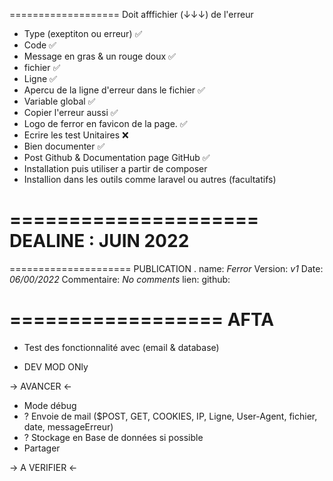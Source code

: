 ===================
Doit afffichier (↓↓↓) de l'erreur

- Type (exeptiton ou erreur) ✅
- Code ✅
- Message en gras & un rouge doux ✅
- fichier ✅
- Ligne ✅
- Apercu de la ligne d'erreur dans le fichier ✅
- Variable global ✅
- Copier l'erreur aussi ✅
- Logo de ferror en favicon de la page. ✅
- Ecrire les test Unitaires ❌
- Bien documenter ✅
- Post Github & Documentation page GitHub ✅
- Installation puis utiliser a partir de composer
- Installion dans les outils comme laravel ou autres (facultatifs)

=====================
DEALINE : JUIN 2022
=====================

=====================
PUBLICATION
.
name: _Ferror_
Version: _v1_
Date: _06/00/2022_
Commentaire: _No comments_
lien:
github:

==================
AFTA
==================

- Test des fonctionnalité avec (email & database)

- DEV MOD ONly

-> AVANCER <-

- Mode débug
- ? Envoie de mail ($POST, GET, COOKIES, IP, Ligne, User-Agent, fichier, date, messageErreur)
- ? Stockage en Base de données si possible
- Partager

-> A VERIFIER <-
